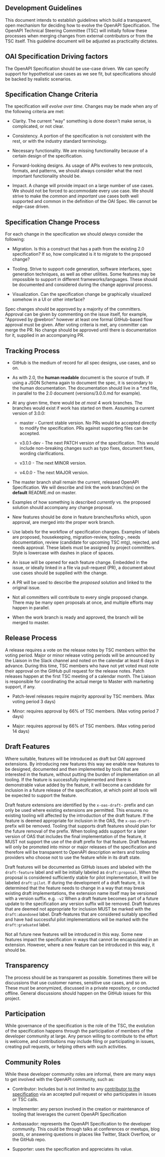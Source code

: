 ## Development Guidelines

This document intends to establish guidelines which build a transparent, open mechanism for deciding how to evolve the OpenAPI Specification. The OpenAPI Technical Steering Committee (TSC) will initially follow these processes when merging changes from external contributors or from the TSC itself. This guideline document will be adjusted as practicality dictates.

## OAI Specification Driving factors

The OpenAPI Specification should be use-case driven. We can specify support for hypothetical use cases as we see fit, but specifications should be backed by realistic scenarios.

## Specification Change Criteria

The specification *will evolve over time*. Changes  may be made when any of the following criteria are met:

* Clarity. The current "way" something is done doesn't make sense, is complicated, or not clear.

* Consistency. A portion of the specification is not consistent with the rest, or with the industry standard terminology.

* Necessary functionality. We are missing functionality because of a certain design of the specification.

* Forward-looking designs. As usage of APIs evolves to new protocols, formats, and patterns, we should always consider what the next important functionality should be.

* Impact. A change will provide impact on a large number of use cases. We should not be forced to accommodate every use case. We should strive to make the *common* and *important* use cases both well supported and common in the definition of the OAI Spec. We cannot be edge-case driven.

## Specification Change Process

For each change in the specification we should *always* consider the following:

* Migration. Is this a construct that has a path from the existing 2.0 specification? If so, how complicated is it to migrate to the proposed change?

* Tooling. Strive to support code generation, software interfaces, spec generation techniques, as well as other utilities. Some features may be impossible to support in different frameworks/languages. These should be documented and considered during the change approval process.

* Visualization. Can the specification change be graphically visualized somehow in a UI or other interface?

Spec changes should be approved by a majority of the committers. Approval can be given by commenting on the issue itself, for example, "Approved by @webron" however at least one formal GitHub-based  flow approval must be given. After voting criteria is met, any committer can merge the PR. No change should be approved until there is documentation for it, supplied in an accompanying PR. 

## Tracking Process

* GitHub is the medium of record for all spec designs, use cases, and so on.

* As with 2.0, the **human readable** document is the source of truth. If using a JSON Schema again to document the spec, it is secondary to the human documentation. The documentation should live in a *.md file, in parallel to the 2.0 document (versions/3.0.0.md for example).

* At any given time, there would be *at most* 4 work branches. The branches would exist if work has started on them. Assuming a current version of 3.0.0:

    * master - Current stable version. No PRs would be accepted directly to modify the specification. PRs against supporting files can be accepted.

    * v3.0.1-dev - The next PATCH version of the specification. This would include non-breaking changes such as typo fixes, document fixes, wording clarifications.

    * v3.1.0 - The next MINOR version.

    * v4.0.0 - The next MAJOR version.

* The master branch shall remain the current, released OpenAPI Specification. We will describe and link the work branch(es) on the **default** README.md on master.

* Examples of how something is described *currently* vs. the proposed solution should accompany any change proposal.

* New features should be done in feature branches/forks which, upon approval, are merged into the proper work branch.

* Use labels for the workflow of specification changes. Examples of labels are proposed, housekeeping, migration-review, tooling-, needs documentation, review (candidate for upcoming TSC mtg), rejected, and needs approval. These labels must be assigned by project committers. Style is lowercase with dashes in place of spaces.

* An issue will be opened for each feature change. Embedded in the issue, or ideally linked in a file via pull-request (PR), a document about use cases should be supplied with the change.

* A PR will be used to describe the *proposed* solution and linked to the original issue.

* Not all committers will contribute to every single proposed change. There may be many open proposals at once, and multiple efforts may happen in parallel.

* When the work branch is ready and approved, the branch will be merged to master.

## Release Process

A release requires a vote on the release notes by TSC members within the voting period. Major or minor release voting periods will be announced by the Liaison in the Slack channel and noted on the calendar at least 6 days in advance. During this time, TSC members who have not yet voted must note their approval on the GitHub pull request for the release notes. Patch releases happen at the first TSC meeting of a calendar month. The Liaison is responsible for coordinating the actual merge to Master with marketing support, if any.

* Patch-level releases require majority approval by TSC members. (Max voting period 3 days)

* Minor: requires approval by 66% of TSC members. (Max voting period 7 days)

* Major: requires approval by 66% of TSC members. (Max voting period 14 days)

## Draft Features

Where suitable, features will be introduced as draft but OAI approved extensions.
By introducing new features this way we enable new features to be designed, documented and then implemented by tools that are interested in the feature, without putting the burden of implementation on all tooling.
If the feature is successfully implemented and there is demonstrable value added by the feature, it will become a candidate for inclusion in a future release of the specification, at which point all tools will be expected to support the feature.

Draft feature extensions are identified by the `x-oas-draft-` prefix and can only be used where existing extensions are permitted.
This ensures no existing tooling will affected by the introduction of the draft feature.
If the feature is deemed appropriate for inclusion in the OAS, the `x-oas-draft-` prefix will be removed.
Tooling that supports draft features should plan for the future removal of the prefix.
When tooling adds support for a later version of OAS that includes the final implementation of the feature, it MUST not support the use of the draft prefix for that feature.
Draft features will only be promoted into minor or major releases of the specification and therefore will be transparent to OpenAPI description writers and tooling providers who choose not to use the feature while in its draft state.

Draft features will be documented as GitHub issues and labeled with the `draft-feature` label and will be initially labeled as `draft:proposal`. When the proposal is considered sufficiently stable for pilot implementation, it will be labeled `draft:pilot`.
If during the development of a draft feature, it is determined that the feature needs to change in a way that may break existing draft implementations, the extension name itself may be versioned with a version suffix. e.g. `-v2`
When a draft feature becomes part of a future update to the specification any version suffix will be removed.
Draft features that are deemed not appropriate for inclusion MUST be marked with the `draft:abandoned` label.
Draft-features that are considered suitably specified and have had successful pilot implementations will be marked with the `draft:graduated` label.

Not all future new features will be introduced in this way.
Some new features impact the specification in ways that cannot be encapsulated in an extension.
However, where a new feature can be introduced in this way, it should be.

## Transparency

The process should be as transparent as possible. Sometimes there will be discussions that use customer names, sensitive use cases, and so on. These must be anonymized, discussed in a private repository, or conducted offline. General discussions should happen on the GitHub issues for this project.

## Participation

While governance of the specification is the role of the TSC, the evolution of the specification happens through the participation of members of the developer community at large. Any person willing to contribute to the effort is welcome, and contributions may include filing or participating in issues, creating pull requests, or helping others with such activities.

## Community Roles

While these developer community roles are informal, there are many ways to get involved with the OpenAPI community, such as:

* Contributor: Includes but is not limited to any [contributor to the specification](https://github.com/OAI/OpenAPI-Specification/graphs/contributors) via an accepted pull request or who participates in issues or TSC calls.

* Implementer: any person involved in the creation or maintenance of tooling that leverages the current OpenAPI Specification

* Ambassador: represents the OpenAPI Specification to the developer community. This could be through talks at conferences or meetups, blog posts, or answering questions in places like Twitter, Stack Overflow, or the GitHub repo.

* Supporter: uses the specification and appreciates its value. 
